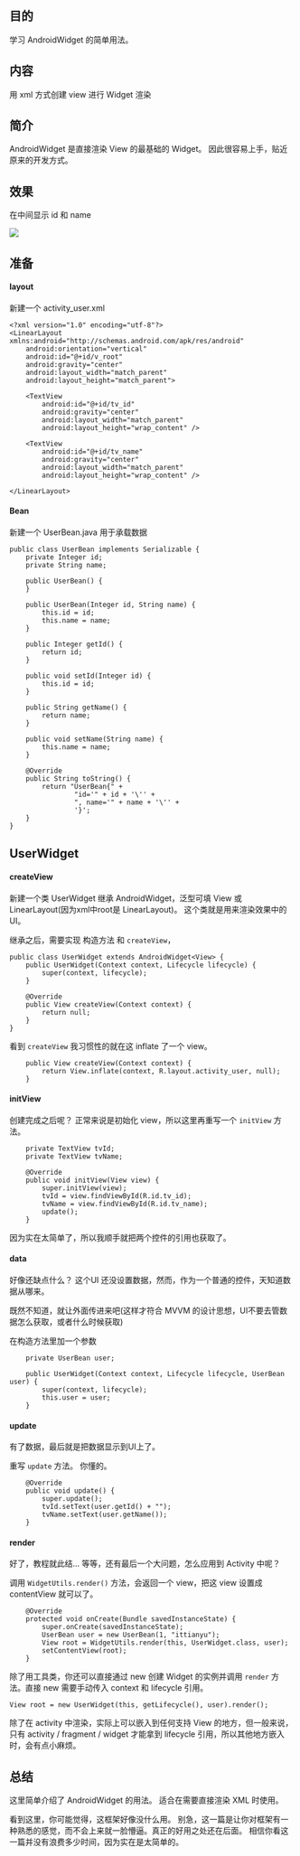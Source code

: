 

## 目的 ##
学习 AndroidWidget 的简单用法。

## 内容 ##
用 xml 方式创建 view 进行 Widget 渲染

## 简介 ##
AndroidWidget 是直接渲染 View 的最基础的 Widget。
因此很容易上手，贴近原来的开发方式。

## 效果 ##
在中间显示 id 和 name

![](../../images/1_AndroidWidget.jpg)


## 准备 ##

#### layout ####

新建一个 activity_user.xml
```
<?xml version="1.0" encoding="utf-8"?>
<LinearLayout xmlns:android="http://schemas.android.com/apk/res/android"
    android:orientation="vertical"
    android:id="@+id/v_root"
    android:gravity="center"
    android:layout_width="match_parent"
    android:layout_height="match_parent">

    <TextView
        android:id="@+id/tv_id"
        android:gravity="center"
        android:layout_width="match_parent"
        android:layout_height="wrap_content" />

    <TextView
        android:id="@+id/tv_name"
        android:gravity="center"
        android:layout_width="match_parent"
        android:layout_height="wrap_content" />

</LinearLayout>
```

#### Bean ####

新建一个 UserBean.java 用于承载数据
```
public class UserBean implements Serializable {
    private Integer id;
    private String name;

    public UserBean() {
    }

    public UserBean(Integer id, String name) {
        this.id = id;
        this.name = name;
    }

    public Integer getId() {
        return id;
    }

    public void setId(Integer id) {
        this.id = id;
    }

    public String getName() {
        return name;
    }

    public void setName(String name) {
        this.name = name;
    }

    @Override
    public String toString() {
        return "UserBean{" +
                "id='" + id + '\'' +
                ", name='" + name + '\'' +
                '}';
    }
}
```

## UserWidget ##


#### createView ####
新建一个类 UserWidget 继承 AndroidWidget，泛型可填 View 或 LinearLayout(因为xml中root是 LinearLayout)。
这个类就是用来渲染效果中的UI。

继承之后，需要实现 构造方法 和 `createView`，

```
public class UserWidget extends AndroidWidget<View> {
    public UserWidget(Context context, Lifecycle lifecycle) {
        super(context, lifecycle);
    }

    @Override
    public View createView(Context context) {
        return null;
    }
}
```

看到 `createView` 我习惯性的就在这 inflate 了一个 view。

```
    public View createView(Context context) {
        return View.inflate(context, R.layout.activity_user, null);
    }
```

#### initView ####

创建完成之后呢？
正常来说是初始化 view，所以这里再重写一个 `initView` 方法。

```
    private TextView tvId;
    private TextView tvName;

    @Override
    public void initView(View view) {
        super.initView(view);
        tvId = view.findViewById(R.id.tv_id);
        tvName = view.findViewById(R.id.tv_name);
		update();
    }
```

因为实在太简单了，所以我顺手就把两个控件的引用也获取了。


#### data ####

好像还缺点什么？
这个UI 还没设置数据，然而，作为一个普通的控件，天知道数据从哪来。

既然不知道，就让外面传进来吧(这样才符合 MVVM 的设计思想，UI不要去管数据怎么获取，或者什么时候获取)

在构造方法里加一个参数

```
    private UserBean user;

    public UserWidget(Context context, Lifecycle lifecycle, UserBean user) {
        super(context, lifecycle);
        this.user = user;
    }
```

#### update ####

有了数据，最后就是把数据显示到UI上了。

重写 `update` 方法。 你懂的。

```
    @Override
    public void update() {
        super.update();
        tvId.setText(user.getId() + "");
        tvName.setText(user.getName());
    }
```

#### render ####

好了，教程就此结...
等等，还有最后一个大问题，怎么应用到 Activity 中呢？

调用 `WidgetUtils.render()` 方法，会返回一个 view，把这 view 设置成 contentView 就可以了。

```
    @Override
    protected void onCreate(Bundle savedInstanceState) {
        super.onCreate(savedInstanceState);
        UserBean user = new UserBean(1, "ittianyu");
        View root = WidgetUtils.render(this, UserWidget.class, user);
        setContentView(root);
    }
```

除了用工具类，你还可以直接通过 new 创建 Widget 的实例并调用 `render` 方法。直接 new 需要手动传入 context 和 lifecycle 引用。

```
View root = new UserWidget(this, getLifecycle(), user).render();
```

除了在 activity 中渲染，实际上可以嵌入到任何支持 View 的地方，但一般来说，只有 activity / fragment / widget 才能拿到 lifecycle 引用，所以其他地方嵌入时，会有点小麻烦。

## 总结 ##

这里简单介绍了 AndroidWidget 的用法。
适合在需要直接渲染 XML 时使用。

看到这里，你可能觉得，这框架好像没什么用。
别急，这一篇是让你对框架有一种熟悉的感觉，而不会上来就一脸懵逼。真正的好用之处还在后面。
相信你看这一篇并没有浪费多少时间，因为实在是太简单的。

